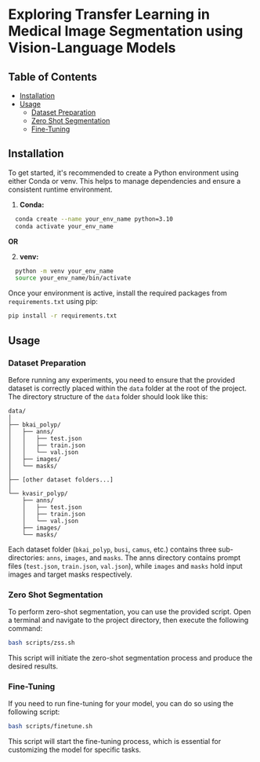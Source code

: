 # Exploring Transfer Learning in Medical Image Segmentation using Vision-Language Models



## Table of Contents
- [Installation](#installation)
- [Usage](#usage)
  - [Dataset Preparation](#dataset-preparation)
  - [Zero Shot Segmentation](#zero-shot-segmentation)
  - [Fine-Tuning](#fine-tuning)

## Installation

To get started, it's recommended to create a Python environment using either Conda or venv. This helps to manage dependencies and ensure a consistent runtime environment.

1. **Conda:**
  ```bash
    conda create --name your_env_name python=3.10
    conda activate your_env_name
  ```
**OR**

2. **venv:**
  ```bash
    python -m venv your_env_name
    source your_env_name/bin/activate
  ```

Once your environment is active, install the required packages from `requirements.txt` using pip:
```bash
pip install -r requirements.txt
```

## Usage

### Dataset Preparation
Before running any experiments, you need to ensure that the provided dataset is correctly placed within the `data` folder at the root of the project. The directory structure of the `data` folder should look like this:
```
data/
│
├── bkai_polyp/
│   ├── anns/
│   │   ├── test.json
│   │   ├── train.json
│   │   └── val.json
│   ├── images/
│   └── masks/
│
├── [other dataset folders...]
│
└── kvasir_polyp/
    ├── anns/
    │   ├── test.json
    │   ├── train.json
    │   └── val.json
    ├── images/
    └── masks/
```
Each dataset folder (`bkai_polyp`, `busi`, `camus`, etc.) contains three sub-directories: `anns`, `images`, and `masks`. The anns directory contains prompt files (`test.json`, `train.json`, `val.json`), while `images` and `masks` hold input images and target masks respectively.

### Zero Shot Segmentation

To perform zero-shot segmentation, you can use the provided script. Open a terminal and navigate to the project directory, then execute the following command:
```bash
bash scripts/zss.sh
```
This script will initiate the zero-shot segmentation process and produce the desired results.

### Fine-Tuning

If you need to run fine-tuning for your model, you can do so using the following script:
```bash
bash scripts/finetune.sh
```
This script will start the fine-tuning process, which is essential for customizing the model for specific tasks.
